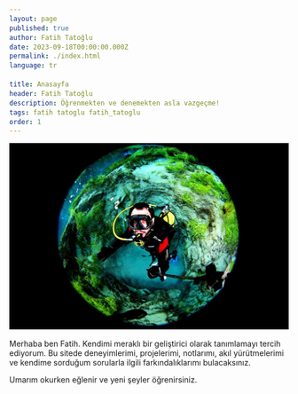 ```yaml
---
layout: page
published: true
author: Fatih Tatoğlu
date: 2023-09-18T00:00:00.000Z
permalink: ./index.html
language: tr

title: Anasayfa
header: Fatih Tatoğlu
description: Öğrenmekten ve denemekten asla vazgeçme!
tags: fatih tatoglu fatih_tatoglu
order: 1
---
```


![Fatih Tatoğlu](../../image/about_me.jpg "Fotoğraf [Erkan Balk](https://www.facebook.com/erkan.balk 'Erkan Balk | Facebook') tarafından 2 Ocak 2015 tarihinde Eskişehir'de çekilmiştir.")

Merhaba ben Fatih. Kendimi meraklı bir geliştirici olarak tanımlamayı tercih ediyorum. Bu sitede deneyimlerimi, projelerimi, notlarımı, akıl yürütmelerimi ve kendime sorduğum sorularla ilgili farkındalıklarımı bulacaksınız.

Umarım okurken eğlenir ve yeni şeyler öğrenirsiniz.
